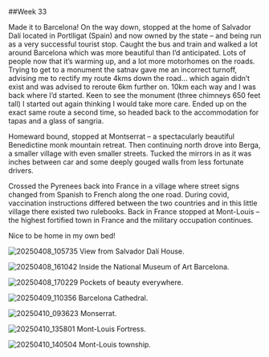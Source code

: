 ##Week 33

Made it to Barcelona! On the way down, stopped at the home of Salvador Dalí located in Portlligat (Spain) and now owned by the state – and being run as a very successful tourist stop. Caught the bus and train and walked a lot around Barcelona which was more beautiful than I’d anticipated. Lots of people now that it’s warming up, and a lot more motorhomes on the roads. Trying to get to a monument the satnav gave me an incorrect turnoff, advising me to rectify my route 4kms down the road… which again didn’t exist and was advised to reroute 6km further on. 10km each way and I was back where I’d started. Keen to see the monument (three chimneys 650 feet tall) I started out again thinking I would take more care. Ended up on the exact same route a second time, so headed back to the accommodation for tapas and a glass of sangria.

Homeward bound, stopped at Montserrat – a spectacularly beautiful Benedictine monk mountain retreat. Then continuing north drove into Berga, a smaller village with even smaller streets. Tucked the mirrors in as it was inches between car and some deeply gouged walls from less fortunate drivers.

Crossed the Pyrenees back into France in a village where street signs changed from Spanish to French along the one road. During covid, vaccination instructions differed between the two countries and in this little village there existed two rulebooks. Back in France stopped at Mont-Louis – the highest fortified town in France and the military occupation continues.

Nice to be home in my own bed!

![20250408_105735](https://github.com/user-attachments/assets/fd6a0ea8-6763-4430-9d8c-61a819fc09cb)
View from Salvador Dalí House.

![20250408_161042](https://github.com/user-attachments/assets/392edfe8-9e81-4f7f-bfaf-b2cba8d9138f)
Inside the National Museum of Art Barcelona.

![20250408_170229](https://github.com/user-attachments/assets/88baf4ba-577b-4bff-8faa-0dfece0af8bd)
Pockets of beauty everywhere.

![20250409_110356](https://github.com/user-attachments/assets/b55a37a1-5b89-4804-9eb2-520e55f2444e)
Barcelona Cathedral.

![20250410_093623](https://github.com/user-attachments/assets/7f45f167-cc45-4464-84f3-6fe32bc8c92d)
Monserrat.

![20250410_135801](https://github.com/user-attachments/assets/8db84480-5a2f-492b-933c-c74faae34e74)
Mont-Louis Fortress.

![20250410_140504](https://github.com/user-attachments/assets/533ae2ca-bce0-46b4-992e-7d9331d45195)
Mont-Louis township.
